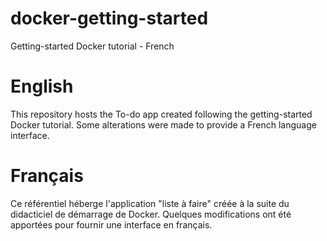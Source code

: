 # docker-getting-started
Getting-started Docker tutorial - French
<h1> English </h1>
This repository hosts the To-do app created following the getting-started Docker tutorial.
Some alterations were made to provide a French language interface.
<h1> Français </h1>
Ce référentiel héberge l'application "liste à faire" créée à la suite du didacticiel de démarrage de Docker.
Quelques modifications ont été apportées pour fournir une interface en français.
